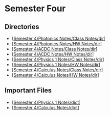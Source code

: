 # Semester Four
## Directories
- [[Semester 4/Photonics Notes/Class Notes/dir]]
- [[Semester 4/Photonics Notes/HW Notes/dir]]
- [[Semester 4/ACDC Notes/Class Notes/dir]]
- [[Semester 4/ACDC Notes/HW Notes/dir]]
- [[Semester 4/Physics 1 Notes/Class Notes/dir]]
- [[Semester 4/Physics 1 Notes/HW Notes/dir]]
- [[Semester 4/Calculus Notes/Class Notes/dir]]
- [[Semester 4/Calculus Notes/HW Notes/dir]]
## Important Files
- [[Semester 4/Physics 1 Notes/dict]]
- [[Semester 4/Calculus Notes/dict]]











[//begin]: # "Autogenerated link references for markdown compatibility"
[Semester 4/Photonics Notes/Class Notes/dir]: <Photonics Notes/Class Notes/dir.md> "Photonics Class Directory"
[Semester 4/Photonics Notes/HW Notes/dir]: <Photonics Notes/HW Notes/dir.md> "Photonics HW Notes Directory"
[Semester 4/ACDC Notes/Class Notes/dir]: <ACDC Notes/Class Notes/dir.md> "AD/DC Class Directory"
[Semester 4/ACDC Notes/HW Notes/dir]: <ACDC Notes/HW Notes/dir.md> "AD/DC HW Notes Directory"
[Semester 4/Physics 1 Notes/Class Notes/dir]: <Physics 1 Notes/Class Notes/dir.md> "Physics 1 Class Directory"
[Semester 4/Physics 1 Notes/HW Notes/dir]: <Physics 1 Notes/HW Notes/dir.md> "Physics 1 HW Notes Directory"
[Semester 4/Calculus Notes/Class Notes/dir]: <Calculus Notes/Class Notes/dir.md> "Calculus 1 Class Directory"
[Semester 4/Calculus Notes/HW Notes/dir]: <Calculus Notes/HW Notes/dir.md> "Calculus 1 HW Notes Directory"
[Semester 4/Physics 1 Notes/dict]: <Physics 1 Notes/dict.md> "Physics 1 Dictionary"
[Semester 4/Calculus Notes/dict]: <Calculus Notes/dict.md> "Calculus 1 Dictionary"
[//end]: # "Autogenerated link references"
